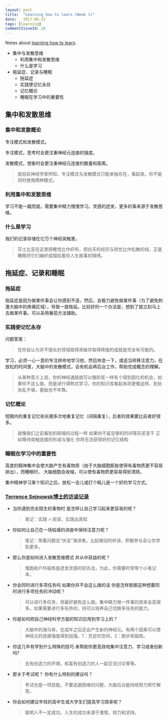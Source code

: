 ```yaml
---
layout: post
title:  "Learning how to learn (Week 1)"
date:   2017-06-22
tags: [learning]
commentIssueId: 26
---
```


Notes about [learning how to learn](https://www.coursera.org/learn/ruhe-xuexi/home/week/1).
* 集中与发散思维
  * 利用集中和发散思维
  * 什么是学习
* 拖延症、记录与睡眠
  * 拖延症
  * 实践使记忆永存
  * 记忆概论
  * 睡眠在学习中的重要性

## 集中和发散思维

### 集中和发散概论
专注模式和发散模式。

专注模式，思考时会更注重神经元连接的强度。

发散模式，想象时会更注重神经元连接的数量和距离。

> 就目前神经学家所知，专注模式与发散模式只能单独存在，看起来，你不能同时使用两种模式。

### 利用集中和发散思维
学习不能一蹴而就，需要集中精力慢慢学习。灵感的迸发，更多的事来源于发散思维。

### 什么是学习
我们的记录存储在亿万个神经突触里。
> 莎士比亚在这里把睡觉比作织布，把白天的经历与担忧比作松散的线，正是睡眠将它们编织成描绘着你人生故事的锦绣。

## 拖延症、记录和睡眠

### 拖延症
拖延症是因为做某件事会让你感到不适，然后，会极力避免做某件事（为了避免刺激大脑中的疼痛区域），导致一直拖延。比较好的一个办法是，想到了就立刻马上去做某件事。可以采用番茄方法辅助。

### 实践使记忆永存
问题答案：
> 在你自认为并不擅长的领域取得突破并取得辉煌的成就是完全有可能的。

学习，必须一心一意的专注拼命地学习他，然后休息一下，或适当转移注意力。在放松的时间里，大脑中的发散模式，会有机会再后台工作，帮助完成概念的理解。
> 从某种意义上说，你的神经通路就可以像砂浆一样有个得到固化的机会，如果你不这么做，而是进行填鸭式学习，你的知识库看起来将更像这样，到处杂乱不堪，基础也不牢靠。

### 记忆概论
短期内的重复记忆和长期多次地重复记忆（间隔重复），后者的效果要比前者好很多。
> 就像我们之前看到的砌墙的过程一样 如果你不留足够的时间等灰浆变干 正如等待突触连接的形成与强化 你将无法获得好的记忆结构

### 睡眠在学习中的重要性
高度的精神集中会使大脑产生有毒物质（由于大脑细胞膨胀使得有毒物质更不容易排出），而睡眠时， 大脑细胞会收缩，可以使有毒物质更容易得到清除。

集中精神学习某个知识之后，放松一会儿或打个盹儿是一个好的学习方式。

### [Terrence Sejnowsk博士的访谈记录](https://www.coursera.org/learn/ruhe-xuexi/lecture/MbQCI/terrence-sejnowskibo-shi-fang-tan)
* 当你遇到完全陌生的事物时 是怎样让自己学习起来更容易的呢？
  > 笔记：实践 > 阅读，实践出真知

* 你如何让自己在一场枯燥的讲座中保持注意力呢？
  > 笔记：带着问题去“伏击”演讲者。比起被动的听讲，积极参与会让你学到更多。

* 那么你是如何进入发散思维模式 并从中获益的呢？
  > 慢跑和户外锻炼是迸发灵感的好办法，为此，你需要时常带个小笔记本。

* 你会同时进行多项任务吗 如果你并不会这么做的话 你是怎样抵御这种想要同时进行多项任务的冲动呢？
  > 可以进行多任务，但最好避免这么做。集中精力做一件事的效率会高很多。如果需要进行多任务的，则可以培养自己切换多任务的能力。

* 你是如何把自己神经科学方面的知识应用到学习上的？
  > 大脑中的海马体，在成年之后还会产生新的神经元。有两个因素可以使神经元的连接强度得到加强。1：充足的空间，2：跑步和锻炼。

* 你这几年有学到什么特殊的技巧 来帮助你更高效地集中注意力、学习或者创新吗?
  > 去有创造力的环境，和富有创造力的人一起交流讨论等等。

* 那关于考试呢？ 你有什么特别的建议吗？
  > 考试也是一项技能。不要逃避困难的问题，大脑后台能持续努力帮忙解答。

* 你会如何建议年轻的高中生或大学生们提高学习效率呢？
  > 聪明人不一定成功。人生的成功来源于激情，努力和坚持。
